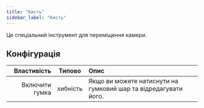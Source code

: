 ```yaml
---
title: "Кисть"
sidebar_label: "Кисть"
---
```


Це спеціальний інструмент для переміщення камери.

## Конфігурація

|    Властивість |  Типово  | Опис                                                            |
| --------------:|:--------:|:--------------------------------------------------------------- |
| Включити гумка | хибність | Якщо ви можете натиснути на гумковий шар та відредагувати його. |
